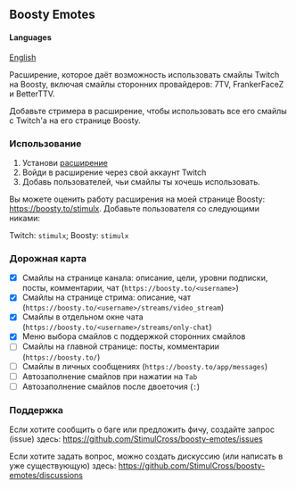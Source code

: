 ## Boosty Emotes

#### Languages
[English](README-en.md)

Расширение, которое даёт возможность использовать смайлы Twitch на Boosty, включая смайлы сторонних провайдеров: 7TV, FrankerFaceZ и BetterTTV.

Добавьте стримера в расширение, чтобы использовать все его смайлы с Twitch'а на его странице Boosty.

### Использование
1. Установи [расширение](https://chromewebstore.google.com/detail/pejlmncncgbgabfhakeogmhmjinpbign/)
2. Войди в расширение через свой аккаунт Twitch
3. Добавь пользователей, чьи смайлы ты хочешь использовать.


Вы можете оценить работу расширения на моей странице Boosty: https://boosty.to/stimulx. Добавьте пользователя со следующими никами:

Twitch: `stimulx`; Boosty: `stimulx`



### Дорожная карта

- [x] Смайлы на странице канала: описание, цели, уровни подписки, посты, комментарии, чат (`https://boosty.to/<username>`)
- [x] Смайлы на странице стрима: описание, чат (`https://boosty.to/<username>/streams/video_stream`)
- [x] Смайлы в отдельном окне чата (`https://boosty.to/<username>/streams/only-chat`)
- [x] Меню выбора смайлов с поддержкой сторонних смайлов
- [ ] Смайлы на главной странице: посты, комментарии (`https://boosty.to/`)
- [ ] Смайлы в личных сообщениях (`https://boosty.to/app/messages`)
- [ ] Автозаполнение смайлов при нажатии на `Tab` 
- [ ] Автозаполнение смайлов после двоеточия (`:`)

### Поддержка

Если хотите сообщить о баге или предложить фичу, создайте запрос (issue) здесь: https://github.com/StimulCross/boosty-emotes/issues

Если хотите задать вопрос, можно создать дискуссию (или написать в уже существующую) здесь: https://github.com/StimulCross/boosty-emotes/discussions
